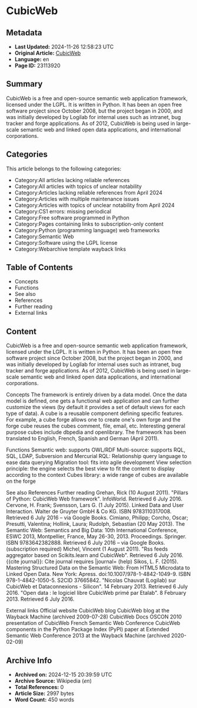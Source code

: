 # CubicWeb

## Metadata
- **Last Updated:** 2024-11-26 12:58:23 UTC
- **Original Article:** [CubicWeb](https://en.wikipedia.org/wiki/CubicWeb)
- **Language:** en
- **Page ID:** 23113920

## Summary
CubicWeb is a free and open-source semantic web application framework, licensed under the LGPL. It is written in Python.
It has been an open free software project since October 2008, but the project began in 2000, and was initially developed by Logilab for internal uses such as intranet, bug tracker and forge applications.
As of 2012, CubicWeb is being used in large-scale semantic web and linked open data applications, and international corporations.

## Categories
This article belongs to the following categories:

- Category:All articles lacking reliable references
- Category:All articles with topics of unclear notability
- Category:Articles lacking reliable references from April 2024
- Category:Articles with multiple maintenance issues
- Category:Articles with topics of unclear notability from April 2024
- Category:CS1 errors: missing periodical
- Category:Free software programmed in Python
- Category:Pages containing links to subscription-only content
- Category:Python (programming language) web frameworks
- Category:Semantic Web
- Category:Software using the LGPL license
- Category:Webarchive template wayback links

## Table of Contents

- Concepts
- Functions
- See also
- References
- Further reading
- External links

## Content

CubicWeb is a free and open-source semantic web application framework, licensed under the LGPL. It is written in Python.
It has been an open free software project since October 2008, but the project began in 2000, and was initially developed by Logilab for internal uses such as intranet, bug tracker and forge applications.
As of 2012, CubicWeb is being used in large-scale semantic web and linked open data applications, and international corporations.

Concepts
The framework is entirely driven by a data model. Once the data model is defined, one gets a functional web application and can further customize the views (by default it provides a set of default views for each type of data).
A cube is a reusable component defining specific features. For example, a cube forge allows one to create one's own forge and the forge cube reuses the cubes comment, file, email, etc. Interesting general purpose cubes include dbpedia and openlibrary.
The framework has been translated to English, French, Spanish and German (April 2011).

Functions
Semantic web: supports OWL/RDF
Multi-source: supports RQL, SQL, LDAP, Subversion and Mercurial
RQL: Relationship query language to ease data querying
Migration tool: fits into agile development
View selection principle: the engine selects the best view to fit the content to display according to the context
Cubes library: a wide range of cubes are available on the forge

See also
References
Further reading
Grehan, Rick (10 August 2011). "Pillars of Python: CubicWeb Web framework". InfoWorld. Retrieved 6 July 2016.
Cervone, H. Frank; Svensson, Lars G. (1 July 2015). Linked Data and User Interaction. Walter de Gruyter GmbH & Co KG. ISBN 9783110317008. Retrieved 6 July 2016 – via Google Books.
Cimiano, Philipp; Corcho, Oscar; Presutti, Valentina; Hollink, Laura; Rudolph, Sebastian (20 May 2013). The Semantic Web: Semantics and Big Data: 10th International Conference, ESWC 2013, Montpellier, France, May 26-30, 2013. Proceedings. Springer. ISBN 9783642382888. Retrieved 6 July 2016 – via Google Books. (subscription required)
Michel, Vincent (1 August 2011). "Rss feeds aggregator based on Scikits.learn and CubicWeb". Retrieved 6 July 2016. {{cite journal}}: Cite journal requires |journal= (help)
Sikos, L. F. (2015). Mastering Structured Data on the Semantic Web: From HTML5 Microdata to Linked Open Data. New York: Apress. doi:10.1007/978-1-4842-1049-9. ISBN 978-1-4842-1050-5. S2CID 37665842.
"Nicolas Chauvat (Logilab) sur CubicWeb et Dataconnexions - Silicon". 14 February 2013. Retrieved 6 July 2016.
"Open data : le logiciel libre CubicWeb primé par Etalab". 8 February 2013. Retrieved 6 July 2016.

External links
Official website 
CubicWeb blog
CubicWeb blog at the Wayback Machine (archived 2009-07-28)
CubicWeb Docs
OSCON 2010 presentation of CubicWeb
French Semantic Web Conference
CubicWeb components in the Python Package Index (PyPI)
paper at Extended Semantic Web Conference 2013 at the Wayback Machine (archived 2020-02-09)

## Archive Info
- **Archived on:** 2024-12-15 20:39:59 UTC
- **Archive Source:** Wikipedia (_en_)
- **Total References:** 0
- **Article Size:** 2997 bytes
- **Word Count:** 450 words
